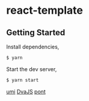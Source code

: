# react-template

## Getting Started

Install dependencies,

```bash
$ yarn
```

Start the dev server,

```bash
$ yarn start
```

[umi](https://umijs.org/)   [DvaJS](https://dvajs.com/guide)  [pont](https://github.com/alibaba/pont)
